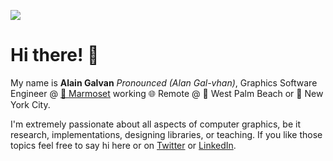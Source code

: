 <a align="center" href="https://alain.xyz"><img src="https://alain.xyz/blog/portfolio-design-engineering/assets/cover.jpg"/></a>

# Hi there! 👋

My name is **Alain Galvan** *Pronounced (Alan Gal-vhan)*, Graphics Software Engineer @ [🐒 Marmoset](https://marmoset.co) working 🌐 Remote @ 🌴 West Palm Beach or 🍎 New York City.

I'm extremely passionate about all aspects of computer graphics, be it research, implementations, designing libraries, or teaching. If you like those topics feel free to say hi here or on [Twitter](https://twitter.com/alainxyz) or [LinkedIn](https://linkedin.com/in/alaingalvan).

[website-img]: https://alain.xyz/assets/brand/favicon/favicon-180.png
[website-url]: https://alain.xyz
